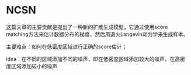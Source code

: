 # NCSN
这篇文章的主要贡献是提出了一种新的扩散生成模型，它通过使用score matching方法来估计数据分布的梯度，然后用退火Langevin动力学来生成样本。

主要难点：如何在低密度区域进行正确的score估计；

idea：在不同的区域添加不同的噪声，即在低密度区域添加较大的噪声，在高密度区域添加较小的噪声
